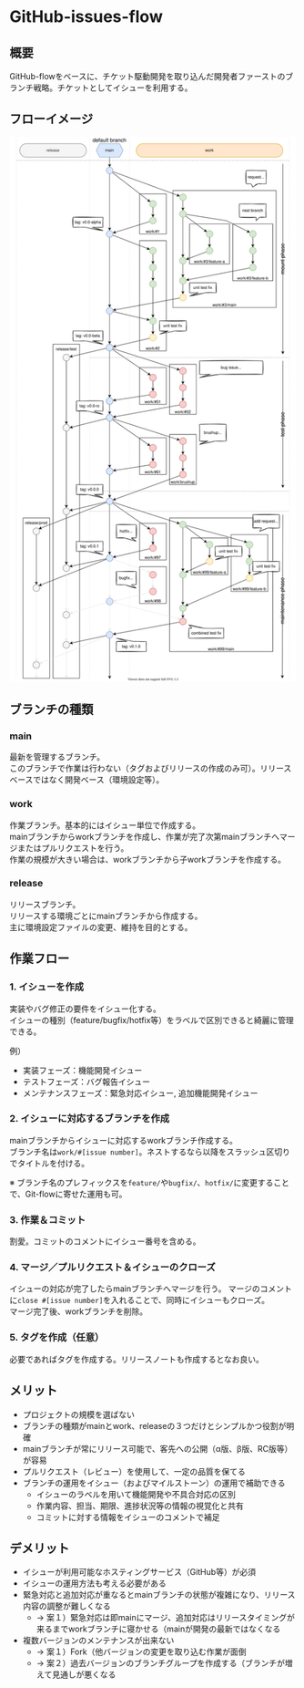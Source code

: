 # GitHub-issues-flow

## 概要

GitHub-flowをベースに、チケット駆動開発を取り込んだ開発者ファーストのブランチ戦略。チケットとしてイシューを利用する。  

## フローイメージ

![github-issues-flow](github-issues-flow.drawio.svg)

## ブランチの種類

### main

最新を管理するブランチ。  
このブランチで作業は行わない（タグおよびリリースの作成のみ可）。リリースベースではなく開発ベース（環境設定等）。  

### work

作業ブランチ。基本的にはイシュー単位で作成する。    
mainブランチからworkブランチを作成し、作業が完了次第mainブランチへマージまたはプルリクエストを行う。  
作業の規模が大きい場合は、workブランチから子workブランチを作成する。  

### release

リリースブランチ。  
リリースする環境ごとにmainブランチから作成する。  
主に環境設定ファイルの変更、維持を目的とする。  

## 作業フロー

### 1. イシューを作成

実装やバグ修正の要件をイシュー化する。  
イシューの種別（feature/bugfix/hotfix等）をラベルで区別できると綺麗に管理できる。

例）
- 実装フェーズ：機能開発イシュー
- テストフェーズ：バグ報告イシュー
- メンテナンスフェーズ：緊急対応イシュー, 追加機能開発イシュー

### 2. イシューに対応するブランチを作成

mainブランチからイシューに対応するworkブランチ作成する。  
ブランチ名は`work/#[issue number]`。ネストするなら以降をスラッシュ区切りでタイトルを付ける。  

※ ブランチ名のプレフィックスを`feature/`や`bugfix/`、`hotfix/`に変更することで、Git-flowに寄せた運用も可。  

### 3. 作業＆コミット

割愛。コミットのコメントにイシュー番号を含める。

### 4. マージ／プルリクエスト＆イシューのクローズ

イシューの対応が完了したらmainブランチへマージを行う。
マージのコメントに`close #[issue number]`を入れることで、同時にイシューもクローズ。  
マージ完了後、workブランチを削除。

### 5. タグを作成（任意）

必要であればタグを作成する。リリースノートも作成するとなお良い。

## メリット

- プロジェクトの規模を選ばない
- ブランチの種類がmainとwork、releaseの３つだけとシンプルかつ役割が明確
- mainブランチが常にリリース可能で、客先への公開（α版、β版、RC版等）が容易
- プルリクエスト（レビュー）を使用して、一定の品質を保てる
- ブランチの運用をイシュー（およびマイルストーン）の運用で補助できる
  - イシューのラベルを用いて機能開発や不具合対応の区別
  - 作業内容、担当、期限、進捗状況等の情報の視覚化と共有
  - コミットに対する情報をイシューのコメントで補足

## デメリット

- イシューが利用可能なホスティングサービス（GitHub等）が必須
- イシューの運用方法も考える必要がある
- 緊急対応と追加対応が重なるとmainブランチの状態が複雑になり、リリース内容の調整が難しくなる
  - → 案１）緊急対応は即mainにマージ、追加対応はリリースタイミングが来るまでworkブランチに寝かせる（mainが開発の最新ではなくなる
- 複数バージョンのメンテナンスが出来ない
  - → 案１）Fork（他バージョンの変更を取り込む作業が面倒
  - → 案２）過去バージョンのブランチグループを作成する（ブランチが増えて見通しが悪くなる